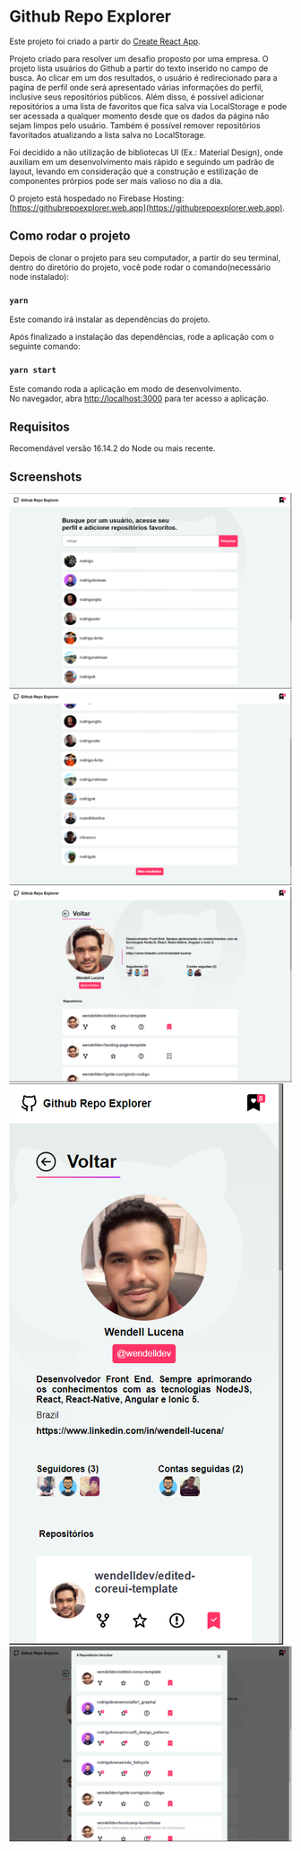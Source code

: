 # Github Repo Explorer

Este projeto foi criado a partir do [Create React App](https://github.com/facebook/create-react-app).

Projeto criado para resolver um desafio proposto por uma empresa. O projeto lista usuários do Github a partir do texto inserido no campo de busca. Ao clicar em um dos resultados, o usuário é redirecionado para a pagina de perfil onde será apresentado várias informações do perfil, inclusive seus repositórios públicos. Além disso, é possível adicionar repositórios a uma lista de favoritos que fica salva via LocalStorage e pode ser acessada a qualquer momento desde que os dados da página não sejam limpos pelo usuário. Também é possível remover repositórios favoritados atualizando a lista salva no LocalStorage.

Foi decidido a não utilização de bibliotecas UI (Ex.: Material Design), onde auxiliam em um desenvolvimento mais rápido e seguindo um padrão de layout, levando em consideração que a construção e estilização de componentes prórpios pode ser mais valioso no dia a dia.

O projeto está hospedado no Firebase Hosting: [https://githubrepoexplorer.web.app](https://githubrepoexplorer.web.app).

## Como rodar o projeto

Depois de clonar o projeto para seu computador, a partir do seu terminal, dentro do diretório do projeto, você pode rodar o comando(necessário node instalado):

### `yarn`

Este comando irá instalar as dependências do projeto.

Após finalizado a instalação das dependências, rode a aplicação com o seguinte comando:

### `yarn start`

Este comando roda a aplicação em modo de desenvolvimento.\
No navegador, abra [http://localhost:3000](http://localhost:3000) para ter acesso a aplicação.

## Requisitos

Recomendável versão 16.14.2 do Node ou mais recente.

## Screenshots

![Dashboard-1](/images/dashboard-1.png)
![Dashboard-2](/images/dashboard-2.png)
![profile-1](/images/profile-1.png)
![profile-2](/images/profile-2.png)
![favoritos](/images/favs.png)
